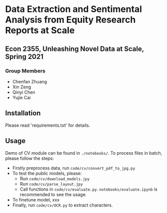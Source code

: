 # Data Extraction and Sentimental Analysis from Equity Research Reports at Scale

## Econ 2355, Unleashing Novel Data at Scale, Spring 2021

### Group Members

* Chenfan Zhuang
* Xin Zeng
* Qinyi Chen
* Yujie Cai

## Installation
Please read 'requirements.txt' for details. 

## Usage
Demo of CV module can be found in `./notebooks/`. To process files in batch, please follow the steps:

* Firstly preprocess data, run `code/cv/convert_pdf_to_jpg.py`
* To test the public models, please:
    * Run `code/cv/download_models.jpy`
    * Run `code/cv/parse_layout.jpy`
    * Call functions in `code/cv/evaluate.py`. `notebooks/evaluate.ipynb` is recommended to see the usage.
* To finetune model, xxx
* Finally, run `code/cv/OCR.py` to extract characters.